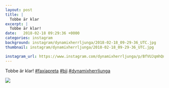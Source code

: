 ```yaml
---
layout: post
title: |
  Tobbe är klar
excerpt: |
  Tobbe är klar!   
date:   2018-02-18 09:29:36 +0000
categories: instagram
background: instagram/dynamixherrljunga/2018-02-18_09-29-36_UTC.jpg
thumbnail: instagram/dynamixherrljunga/2018-02-18_09-29-36_UTC.jpg

instagram_url: https://www.instagram.com/dynamixherrljunga/p/BfVUJqmhQnU
---
```

Tobbe är klar! [#faxiapreta](https://www.instagram.com/explore/tags/faxiapreta/) [#bjj](https://www.instagram.com/explore/tags/bjj/) [#dynamixherrljunga](https://www.instagram.com/explore/tags/dynamixherrljunga/)



<img src='{{ site.baseurl }}/instagram/dynamixherrljunga/2018-02-18_09-29-36_UTC.jpg' class='img-fluid' />
